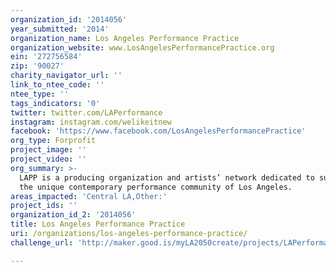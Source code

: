 ```yaml
---
organization_id: '2014056'
year_submitted: '2014'
organization_name: Los Angeles Performance Practice
organization_website: www.LosAngelesPerformancePractice.org
ein: '272756584'
zip: '90027'
charity_navigator_url: ''
link_to_ntee_code: ''
ntee_type: ''
tags_indicators: '0'
twitter: twitter.com/LAPerformance
instagram: instagram.com/welikeitnew
facebook: 'https://www.facebook.com/LosAngelesPerformancePractice'
org_type: Forprofit
project_image: ''
project_video: ''
org_summary: >-
  LAPP is a producing organization and artists’ network dedicated to supporting
  the unique contemporary performance community of Los Angeles.
areas_impacted: 'Central LA,Other:'
project_ids: ''
organization_id_2: '2014056'
title: Los Angeles Performance Practice
uri: /organizations/los-angeles-performance-practice/
challenge_url: 'http://maker.good.is/myLA2050create/projects/LAPerformance.html'

---
```

